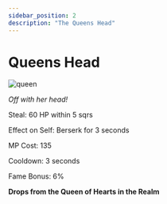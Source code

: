 ```yaml
---
sidebar_position: 2
description: "The Queens Head"
---
```


# Queens Head

![queen](http://i.imgur.com/JvkTbAO.png)

<i>Off with her head!</i>

Steal: 60 HP within 5 sqrs

Effect on Self: Berserk for 3 seconds

MP Cost: 135

Cooldown: 3 seconds

Fame Bonus: 6%

**Drops from the Queen of Hearts in the Realm**
